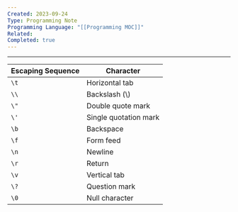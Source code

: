 ```yaml
---
Created: 2023-09-24
Type: Programming Note
Programming Language: "[[Programming MOC]]"
Related: 
Completed: true
---
```

---

| Escaping Sequence | Character             |
| ----------------- | --------------------- |
| `\t`              | Horizontal tab        |
| `\\`              | Backslash  (\\)       |
| `\"`              | Double quote mark     |
| `\'`              | Single quotation mark |
| `\b`              | Backspace             |
| `\f`              | Form feed             |
| `\n`              | Newline               |
| `\r`              | Return                |
| `\v`              | Vertical tab          |
| `\?`              | Question mark         |
| `\0`              | Null character        |
